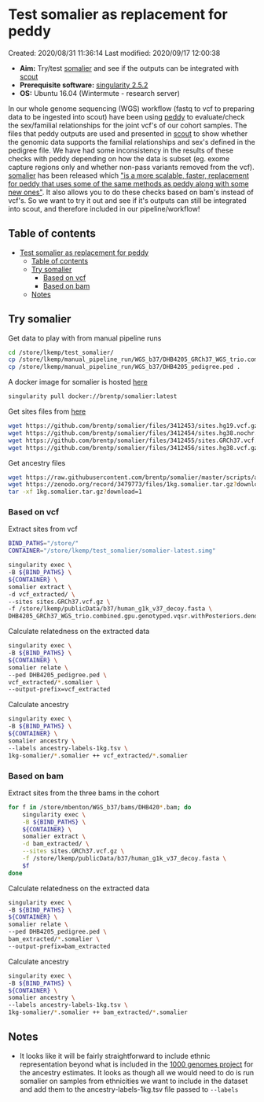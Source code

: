 # Test somalier as replacement for peddy

Created: 2020/08/31 11:36:14
Last modified: 2020/09/17 12:00:38

- **Aim:** Try/test [somalier](https://github.com/brentp/somalier) and see if the outputs can be integrated with [scout](https://github.com/Clinical-Genomics/scout)
- **Prerequisite software:** [singularity 2.5.2](https://singularity.lbl.gov/)
- **OS:** Ubuntu 16.04 (Wintermute - research server)

In our whole genome sequencing (WGS) workflow (fastq to vcf to preparing data to be ingested into scout) have been using [peddy](https://github.com/brentp/peddy) to evaluate/check the sex/familial relationships for the joint vcf's of our cohort samples. The files that peddy outputs are used and presented in [scout](https://github.com/Clinical-Genomics/scout) to show whether the genomic data supports the familial relationships and sex's defined in the pedigree file. We have had some inconsistency in the results of these checks with peddy depending on how the data is subset (eg. exome capture regions only and whether non-pass variants removed from the vcf). [somalier](https://github.com/brentp/somalier) has been released which ["is a more scalable, faster, replacement for peddy that uses some of the same methods as peddy along with some new ones"](https://github.com/brentp/peddy#fast-pedigreevcf-qc). It also allows you to do these checks based on bam's instead of vcf's. So we want to try it out and see if it's outputs can still be integrated into scout, and therefore included in our pipeline/workflow!

## Table of contents

- [Test somalier as replacement for peddy](#test-somalier-as-replacement-for-peddy)
  - [Table of contents](#table-of-contents)
  - [Try somalier](#try-somalier)
    - [Based on vcf](#based-on-vcf)
    - [Based on bam](#based-on-bam)
  - [Notes](#notes)

## Try somalier

Get data to play with from manual pipeline runs

```bash
cd /store/lkemp/test_somalier/
cp /store/lkemp/manual_pipeline_run/WGS_b37/DHB4205_GRCh37_WGS_trio.combined.gpu.genotyped.vqsr.withPosteriors.denovo_ann.dbnsfp.vep.cadd.models.sorted.dbsnp.onlyproband.dualalleles.rankscore.exomes.clean.vcf.gz* .
cp /store/lkemp/manual_pipeline_run/WGS_b37/DHB4205_pedigree.ped .
```

A docker image for somalier is hosted [here](https://hub.docker.com/r/brentp/somalier)

```bash
singularity pull docker://brentp/somalier:latest
```

Get sites files from [here](https://github.com/brentp/somalier/releases/tag/v0.2.12)

```bash
wget https://github.com/brentp/somalier/files/3412453/sites.hg19.vcf.gz
wget https://github.com/brentp/somalier/files/3412454/sites.hg38.nochr.vcf.gz
wget https://github.com/brentp/somalier/files/3412455/sites.GRCh37.vcf.gz
wget https://github.com/brentp/somalier/files/3412456/sites.hg38.vcf.gz
```

Get ancestry files

```bash
wget https://raw.githubusercontent.com/brentp/somalier/master/scripts/ancestry-labels-1kg.tsv
wget https://zenodo.org/record/3479773/files/1kg.somalier.tar.gz?download=1
tar -xf 1kg.somalier.tar.gz?download=1
```

### Based on vcf

Extract sites from vcf

```bash
BIND_PATHS="/store/"
CONTAINER="/store/lkemp/test_somalier/somalier-latest.simg"

singularity exec \
-B ${BIND_PATHS} \
${CONTAINER} \
somalier extract \
-d vcf_extracted/ \
--sites sites.GRCh37.vcf.gz \
-f /store/lkemp/publicData/b37/human_g1k_v37_decoy.fasta \
DHB4205_GRCh37_WGS_trio.combined.gpu.genotyped.vqsr.withPosteriors.denovo_ann.dbnsfp.vep.cadd.models.sorted.dbsnp.onlyproband.dualalleles.rankscore.exomes.clean.vcf.gz
```

Calculate relatedness on the extracted data

```bash
singularity exec \
-B ${BIND_PATHS} \
${CONTAINER} \
somalier relate \
--ped DHB4205_pedigree.ped \
vcf_extracted/*.somalier \
--output-prefix=vcf_extracted
```

Calculate ancestry

```bash
singularity exec \
-B ${BIND_PATHS} \
${CONTAINER} \
somalier ancestry \
--labels ancestry-labels-1kg.tsv \
1kg-somalier/*.somalier ++ vcf_extracted/*.somalier
```

### Based on bam

Extract sites from the three bams in the cohort

```bash
for f in /store/mbenton/WGS_b37/bams/DHB420*.bam; do
    singularity exec \
    -B ${BIND_PATHS} \
    ${CONTAINER} \
    somalier extract \
    -d bam_extracted/ \
    --sites sites.GRCh37.vcf.gz \
    -f /store/lkemp/publicData/b37/human_g1k_v37_decoy.fasta \
    $f
done
```

Calculate relatedness on the extracted data

```bash
singularity exec \
-B ${BIND_PATHS} \
${CONTAINER} \
somalier relate \
--ped DHB4205_pedigree.ped \
bam_extracted/*.somalier \
--output-prefix=bam_extracted
```

Calculate ancestry

```bash
singularity exec \
-B ${BIND_PATHS} \
${CONTAINER} \
somalier ancestry \
--labels ancestry-labels-1kg.tsv \
1kg-somalier/*.somalier ++ bam_extracted/*.somalier
```

## Notes

- It looks like it will be fairly straightforward to include ethnic representation beyond what is included in the [1000 genomes project](https://www.internationalgenome.org/) for the ancestry estimates. It looks as though all we would need to do is run somalier on samples from ethnicities we want to include in the dataset and add them to the ancestry-labels-1kg.tsv file passed to `--labels`

